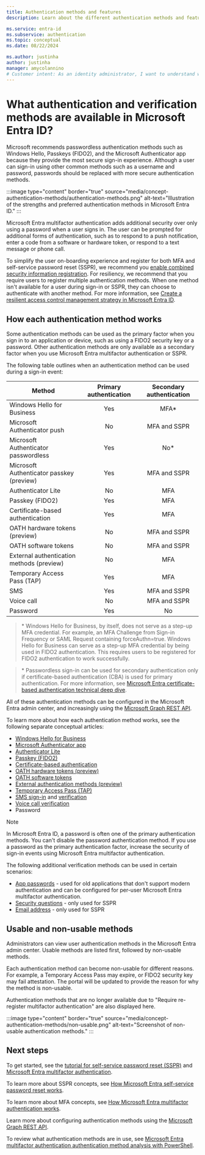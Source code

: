 ```yaml
---
title: Authentication methods and features
description: Learn about the different authentication methods and features available in Microsoft Entra ID to help improve and secure sign-in events

ms.service: entra-id
ms.subservice: authentication
ms.topic: conceptual
ms.date: 08/22/2024

ms.author: justinha
author: justinha
manager: amycolannino
# Customer intent: As an identity administrator, I want to understand what authentication options are available in Microsoft Entra ID and how or why I can use them to improve and secure user sign-in events.
---
```

# What authentication and verification methods are available in Microsoft Entra ID?

Microsoft recommends passwordless authentication methods such as Windows Hello, Passkeys (FIDO2), and the Microsoft Authenticator app because they provide the most secure sign-in experience. Although a user can sign-in using other common methods such as a username and password, passwords should be replaced with more secure authentication methods.

:::image type="content" border="true" source="media/concept-authentication-methods/authentication-methods.png" alt-text="Illustration of the strengths and preferred authentication methods in Microsoft Entra ID." :::

Microsoft Entra multifactor authentication adds additional security over only using a password when a user signs in. The user can be prompted for additional forms of authentication, such as to respond to a push notification, enter a code from a software or hardware token, or respond to a text message or phone call.

To simplify the user on-boarding experience and register for both MFA and self-service password reset (SSPR), we recommend you [enable combined security information registration](howto-registration-mfa-sspr-combined.md). For resiliency, we recommend that you require users to register multiple authentication methods. When one method isn't available for a user during sign-in or SSPR, they can choose to authenticate with another method. For more information, see [Create a resilient access control management strategy in Microsoft Entra ID](concept-resilient-controls.md).

## How each authentication method works

Some authentication methods can be used as the primary factor when you sign in to an application or device, such as using a FIDO2 security key or a password. Other authentication methods are only available as a secondary factor when you use Microsoft Entra multifactor authentication or SSPR.

The following table outlines when an authentication method can be used during a sign-in event:

| Method                         | Primary authentication | Secondary authentication  |
|--------------------------------|:----------------------:|:-------------------------:|
| Windows Hello for Business     | Yes                    | MFA\*                     |
| Microsoft Authenticator push | No                     | MFA and SSPR              |
| Microsoft Authenticator passwordless | Yes            | No\*                      |
| Microsoft Authenticator passkey (preview) | Yes         | MFA and SSPR              |
| Authenticator Lite             | No                     | MFA                       |
| Passkey (FIDO2)                | Yes                    | MFA                       |
| Certificate-based authentication | Yes                  | MFA                       |
| OATH hardware tokens (preview) | No                     | MFA and SSPR              |
| OATH software tokens           | No                     | MFA and SSPR              |
| External authentication methods (preview)| No           | MFA                       |
| Temporary Access Pass (TAP)    | Yes                    | MFA                       |
| SMS                            | Yes                    | MFA and SSPR              |
| Voice call                     | No                     | MFA and SSPR              |
| Password                       | Yes                    | No                        |

> \* Windows Hello for Business, by itself, does not serve as a step-up MFA credential. For example, an MFA Challenge from Sign-in Frequency or SAML Request containing forceAuthn=true. Windows Hello for Business can serve as a step-up MFA credential by being used in FIDO2 authentication. This requires users to be registered for FIDO2 authentication to work successfully.

> \* Passwordless sign-in can be used for secondary authentication only if certificate-based authentication (CBA) is used for primary authentication. For more information, see [Microsoft Entra certificate-based authentication technical deep dive](/entra/identity/authentication/concept-certificate-based-authentication-technical-deep-dive#mfa-with-single-factor-certificate-based-authentication-preview).

All of these authentication methods can be configured in the Microsoft Entra admin center, and increasingly using the [Microsoft Graph REST API](/graph/api/resources/authenticationmethods-overview).

To learn more about how each authentication method works, see the following separate conceptual articles:

* [Windows Hello for Business](/windows/security/identity-protection/hello-for-business/hello-overview)
* [Microsoft Authenticator app](concept-authentication-authenticator-app.md)
* [Authenticator Lite](/entra/identity/authentication/how-to-mfa-authenticator-lite)
* [Passkey (FIDO2)](concept-authentication-passwordless.md)
* [Certificate-based authentication](concept-certificate-based-authentication.md)
* [OATH hardware tokens (preview)](concept-authentication-oath-tokens.md#hardware-oath-tokens-preview)
* [OATH software tokens](concept-authentication-oath-tokens.md#software-oath-tokens)
* [External authentication methods (preview)](/entra/identity/authentication/how-to-authentication-external-method-manage)
* [Temporary Access Pass (TAP)](howto-authentication-temporary-access-pass.md)
* [SMS sign-in](howto-authentication-sms-signin.md) and [verification](concept-authentication-phone-options.md#mobile-phone-verification)
* [Voice call verification](concept-authentication-phone-options.md)
* Password

> [!NOTE]
> In Microsoft Entra ID, a password is often one of the primary authentication methods. You can't disable the password authentication method. If you use a password as the primary authentication factor, increase the security of sign-in events using Microsoft Entra multifactor authentication.

The following additional verification methods can be used in certain scenarios:

* [App passwords](howto-mfa-app-passwords.md) - used for old applications that don't support modern authentication and can be configured for per-user Microsoft Entra multifactor authentication.
* [Security questions](concept-authentication-security-questions.md) - only used for SSPR
* [Email address](concept-sspr-howitworks.md#authentication-methods) - only used for SSPR


## Usable and non-usable methods

Administrators can view user authentication methods in the Microsoft Entra admin center. Usable methods are listed first, followed by non-usable methods. 

Each authentication method can become non-usable for different reasons. For example, a Temporary Access Pass may expire, or FIDO2 security key may fail attestation. The portal will be updated to provide the reason for why the method is non-usable. 

Authentication methods that are no longer available due to "Require re-register multifactor authentication" are also displayed here.

:::image type="content" border="true" source="media/concept-authentication-methods/non-usable.png" alt-text="Screenshot of non-usable authentication methods." :::


## Next steps

To get started, see the [tutorial for self-service password reset (SSPR)][tutorial-sspr] and [Microsoft Entra multifactor authentication][tutorial-azure-mfa].

To learn more about SSPR concepts, see [How Microsoft Entra self-service password reset works][concept-sspr].

To learn more about MFA concepts, see [How Microsoft Entra multifactor authentication works][concept-mfa].

Learn more about configuring authentication methods using the [Microsoft Graph REST API](/graph/api/resources/authenticationmethods-overview).

To review what authentication methods are in use, see [Microsoft Entra multifactor authentication authentication method analysis with PowerShell](https://github.com/Azure-Samples/azure-mfa-authentication-method-analysis).

<!-- INTERNAL LINKS -->
[tutorial-sspr]: tutorial-enable-sspr.md
[tutorial-azure-mfa]: tutorial-enable-azure-mfa.md
[tutorial-tap]: howto-authentication-temporary-access-pass.md
[concept-sspr]: concept-sspr-howitworks.md
[concept-mfa]: concept-mfa-howitworks.md
